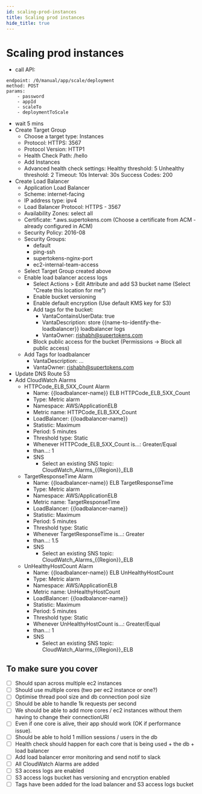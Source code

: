 ```yaml
---
id: scaling-prod-instances
title: Scaling prod instances
hide_title: true
---
```


# Scaling prod instances

- call API:
```
endpoint: /0/manual/app/scale/deployment
method: POST
params:
    - password
    - appId
    - scaleTo
    - deploymentToScale
```
- wait 5 mins
- Create Target Group
    - Choose a target type: Instances
    - Protocol:
        HTTPS: 3567
    - Protocol Version: HTTP1
    - Health Check Path: /hello
    - Add Instances
    - Advanced health check settings:
        Healthy threshold: 5
        Unhealthy threshold: 2
        Timeout: 10s
        Interval: 30s
        Success Codes: 200
- Create Load Balancer
    - Application Load Balancer
    - Scheme: internet-facing
    - IP address type: ipv4
    - Load Balancer Protocol:
        HTTPS - 3567
    -  Availability Zones: select all
    - Certificate: *.aws.supertokens.com (Choose a certificate from ACM  - already configured in ACM)
    - Security Policy: 2016-08
    - Security Groups:
        - default
        - ping-ssh
        - supertokens-nginx-port
        - ec2-internal-team-access
    - Select Target Group created above
    - Enable load balancer access logs
        - Select Actions > Edit Attribute and add S3 bucket name (Select "Create this location for me")
        - Enable bucket versioning
        - Enable default encryption (Use default KMS key for S3)
        - Add tags for the bucket:
            - VantaContainsUserData: true
            - VantaDescription: store {{name-to-identify-the-loadbalancer}} loadbalancer logs
            - VantaOwner: rishabh@supertokens.com
        - Block public access for the bucket (Permissions -> Block all public access)
    - Add Tags for loadbalancer
        - VantaDescription: ...
        - VantaOwner: rishabh@supertokens.com
- Update DNS Route 53
- Add CloudWatch Alarms
    - HTTPCode_ELB_5XX_Count Alarm
        - Name: {{loadbalancer-name}} ELB HTTPCode_ELB_5XX_Count
        - Type: Metric alarm
        - Namespace: AWS/ApplicationELB
        - Metric name: HTTPCode_ELB_5XX_Count
        - LoadBalancer: {{loadbalancer-name}}
        - Statistic: Maximum
        - Period: 5 minutes
        - Threshold type: Static
        - Whenever HTTPCode_ELB_5XX_Count is...: Greater/Equal
        - than…: 1
        - SNS
            - Select an existing SNS topic: CloudWatch_Alarms_{{Region}}_ELB <!--- e.g. US_East_1, should be easy cause it will be in dropdown menu --->
    - TargetResponseTime Alarm
        - Name: {{loadbalancer-name}} ELB TargetResponseTime
        - Type: Metric alarm
        - Namespace: AWS/ApplicationELB
        - Metric name: TargetResponseTime
        - LoadBalancer: {{loadbalancer-name}}
        - Statistic: Maximum
        - Period: 5 minutes
        - Threshold type: Static
        - Whenever TargetResponseTime is...: Greater
        - than…: 1.5
        - SNS
            - Select an existing SNS topic: CloudWatch_Alarms_{{Region}}_ELB <!--- e.g. US_East_1, should be easy cause it will be in dropdown menu --->
    - UnHealthyHostCount Alarm
        - Name: {{loadbalancer-name}} ELB UnHealthyHostCount
        - Type: Metric alarm
        - Namespace: AWS/ApplicationELB
        - Metric name: UnHealthyHostCount
        - LoadBalancer: {{loadbalancer-name}}
        - Statistic: Maximum
        - Period: 5 minutes
        - Threshold type: Static
        - Whenever UnHealthyHostCount is...: Greater/Equal
        - than…: 1
        - SNS
            - Select an existing SNS topic: CloudWatch_Alarms_{{Region}}_ELB <!--- e.g. US_East_1, should be easy cause it will be in dropdown menu --->


## To make sure you cover
- [ ] Should span across multiple ec2 instances
- [ ] Should use multiple cores (two per ec2 instance or one?)
- [ ] Optimise thread pool size and db connection pool size
- [ ] Should be able to handle 1k requests per second
- [ ] We should be able to add more cores / ec2 instances without them having to change their connectionURI
- [ ] Even if one core is alive, their app should work (OK if performance issue).
- [ ] Should be able to hold 1 million sessions / users in the db
- [ ] Health check should happen for each core that is being used + the db + load balancer
- [ ] Add load balancer error monitoring and send notif to slack
- [ ] All CloudWatch Alarms are added
- [ ] S3 access logs are enabled
- [ ] S3 access logs bucket has versioning and encryption enabled
- [ ] Tags have been added for the load balancer and S3 access logs bucket